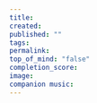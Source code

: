 ```yaml
---
title: 
created: 
published: ""
tags: 
permalink: 
top_of_mind: "false"
completion_score: 
image: 
companion music:
---
```

